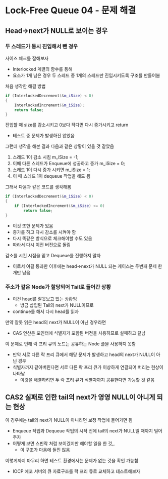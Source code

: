 # Lock-Free Queue 04 - 문제 해결
## Head->next가 NULL로 보이는 경우
### 두 스레드가 동시 진입해서 뺀 경우
사이즈 체크를 잘해보자
* Interlocked 계열의 함수를 통해
* 요소가 1개 남은 경우 두 스레드 중 1개의 스레드만 진입시키도록 구조를 만들어봄

처음 생각한 해결 방법
~~~Cpp
if (InterlockedDecrement(&m_iSize) < 0)
{
	InterlockedIncrement(&m_iSize);
    return false;
}
~~~

진입할 때 size를 감소시키고 0보다 작다면 다시 증가시키고 return
* 테스트 중 문제가 발생하진 않았음

그런데 생각을 해본 결과 다음과 같은 상황이 있을 것 같았음
1. 스레드 1이 감소 시킴 m_iSize = -1;
2. 이때 다른 스레드가 Enqueue에 성공하고 증가 m_iSize = 0;
3. 스레드 1이 다시 증가 시키면 m_iSize = 1;
4. 이 때 스레드 1이 dequeue 작업을 해도 됨

그래서 다음과 같은 코드를 생각해봄
~~~Cpp
if (InterlockedDecrement(&m_iSize) < 0)
{
	if (InterlockedIncrement(&m_iSize) <= 0)
		return false;
}
~~~
* 이것 또한 문제가 있음
* 증가를 하고 다시 감소를 시켜야 함
* 다시 똑같은 방식으로 체크해야할 수도 있음
* 따라서 다시 이전 버전으로 돌림

감소를 시킨 시점을 믿고 Dequeue를 진행하지 말자
* 이로서 여길 통과한 이후에는 head->next가 NULL 되는 케이스는 두번째 문제 한개만 남음

### 주소가 같은 Node가 할당되어 Tail로 들어간 상황
* 이건 head를 잘못보고 있는 상황임
  * 방금 삽입된 Tail의 next가 NULL이므로
* continue를 해서 다시 head를 읽자

만약 잘못 읽은 head의 next가 NULL이 아닌 경우라면
* CAS 연산은 포인터에 식별자가 포함된 버전을 사용하므로 실패하고 끝남

이 문제로 인해 락 프리 큐의 노드는 공유하는 Node 풀을 사용하지 못함
* 만약 서로 다른 락 프리 큐에서 해당 문제가 발생하고 head의 next가 NULL이 아닌 경우
* 식별자까지 같아버린다면 서로 다른 락 프리 큐가 이상하게 연결되어 버리는 현상이 나타남
  * 이것을 해결하려면 두 락 프리 큐가 식별자까지 공유한다면 가능할 것 같음

## CAS2 실패로 인한 tail의 next가 영영 NULL이 아니게 되는 현상
이 경우에는 tail의 next가 NULL이 아니라면 보정 작업에 들어가면 됨
* Enqueue 작업과 Dequeue 작업의 시작 전에 tail의 next가 NULL일 때까지 밀어주자
* 어떻게 보면 스핀락 처럼 보이겠지만 해야할 일을 한 것,,
  * 이 구조가 마음에 들진 않음

이렇게까지 마무리 하면 테스트 환경에서는 문제가 없는 것을 확인 가능함
* IOCP 에코 서버의 큐 자료구조를 락 프리 큐로 교체하고 테스트해보자